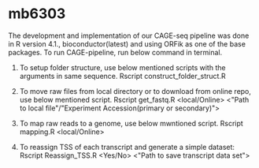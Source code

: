 # mb6303
The development and implementation of our CAGE-seq pipeline was done in R version 4.1., bioconductor(latest) and  using ORFik as one of the base packages.
To run CAGE-pipeline, run below command in terminal.

1. To setup  folder structure, use below mentioned scripts with the arguments in same sequence.
Rscript construct_folder_struct.R <config file name> <Experiemnt name> <Assembly name>

2. To move raw files from local directory or to download from online repo, use below mentioned script.
Rscript get_fastq.R <local/Online> <"Path to local file"/"Experiment Accession(primary or secondary)">

3. To map raw reads to a genome, use below mwntioned script.
Rscript mapping.R <local/Online>

4. To reassign TSS of each transcript and generate a simple dataset:
Rscript Reassign_TSS.R <Yes/No> <"Path to save transcript data set">

